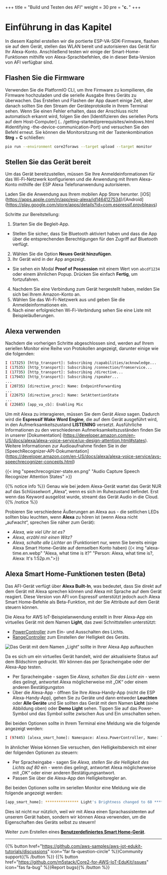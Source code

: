 +++
title = "Build und Testen des AFI"
weight = 30
pre = "<b>c. </b>"
+++

# Einführung in das Kapitel
In diesem Kapitel erstellen wir die portierte ESP-VA-SDK-Firmware, flashen sie auf dem Gerät, stellen das WLAN bereit und autorisieren das Gerät für Ihr Alexa-Konto. Anschließend testen wir einige der Smart-Home-Funktionen mithilfe von Alexa-Sprachbefehlen, die in dieser Beta-Version von AFI verfügbar sind.

## Flashen Sie die Firmware
Verwenden Sie die PlatformIO CLI, um Ihre Firmware zu kompilieren, die Firmware hochzuladen und die serielle Ausgabe Ihres Geräts zu überwachen. Das Erstellen und Flashen der App dauert einige Zeit, aber danach sollten Sie den Stream der Geräteprotokolle in Ihrem Terminal sehen. Wenn Sie einen Fehler erhalten, dass der Anschluss nicht automatisch erkannt wird, folgen Sie den [Identifizieren des seriellen Ports auf dem Host-Computer] (.. /getting-started/prerequisites/windows.html #identifying -the-device-communication-Port) und versuchen Sie den Befehl erneut. Sie können die Monitorsitzung mit der Tastenkombination **Strg** + **C** schließen:
   ```bash
   pio run --environment core2foraws --target upload --target monitor 
   ```

## Stellen Sie das Gerät bereit
Um das Gerät bereitzustellen, müssen Sie Ihre Anmeldeinformationen für das Wi-Fi-Netzwerk konfigurieren und die Anwendung mit Ihrem Alexa-Konto mithilfe der ESP Alexa Telefonanwendung autorisieren.

Laden Sie die Anwendung aus Ihrem mobilen App Store herunter.
[iOS] (https://apps.apple.com/in/app/esp-alexa/id1464127534)/[Android] (https://play.google.com/store/apps/details?id=com.espressif.provbleavs)

Schritte zur Bereitstellung:
1. Starten Sie die Begleit-App.
- Stellen Sie sicher, dass Sie Bluetooth aktiviert haben und dass die App über die entsprechenden Berechtigungen für den Zugriff auf Bluetooth verfügt.
2. Wählen Sie die Option **Neues Gerät hinzufügen**.
3. Ihr Gerät wird in der App angezeigt.
- Sie sehen ein Modal **Proof of Possession** mit einem Wert von `abcdf1234` oder einem ähnlichen Popup. Drücken Sie einfach **Fertig**, um fortzufahren.
4. Nachdem Sie eine Verbindung zum Gerät hergestellt haben, melden Sie sich bei Ihrem Amazon-Konto an.
5. Wählen Sie das Wi-Fi-Netzwerk aus und geben Sie die Anmeldeinformationen ein.
6. Nach einer erfolgreichen Wi-Fi-Verbindung sehen Sie eine Liste mit Beispieläußerungen.

## Alexa verwenden
Nachdem die vorherigen Schritte abgeschlossen sind, werden auf Ihrem seriellen Monitor eine Reihe von Protokollen angezeigt, darunter einige wie die folgenden:
```bash
I (17325) [http_transport]: Subscribing /capabilities/acknowledge...
I (17535) [http_transport]: Subscribing /connection/fromservice...
I (17735) [http_transport]: Subscribing /directive...
I (17945) [http_transport]: Subscribing /speaker...
...
I (20735) [directive_proc]: Name: EndpointForwarding
...
I (22675) [directive_proc]: Name: SetAttentionState
...
E (22685) [app_va_cb]: Enabling Mic
```

Um mit Alexa zu interagieren, müssen Sie dem Gerät *Alexa* sagen. Dadurch wird die **Espressif Wake Word Engine**, die auf dem Gerät ausgeführt wird, in den Aufmerksamkeitszustand **LISTENING** versetzt. Ausführliche Informationen zu den verschiedenen Aufmerksamkeitszuständen finden Sie in unserer [Dokumentation] (https://developer.amazon.com/en-US/docs/alexa/alexa-voice-service/ux-design-attention.html#states). Weitere Informationen zur Audioaufnahme finden Sie in der [SpeechRecognizer-API-Dokumentation] (https://developer.amazon.com/en-US/docs/alexa/alexa-voice-service/avs-speechrecognizer-concepts.html)

{{< img "speechrecognizer-state.en.png" "Audio Capture Speech Recognizer Attention States" >}}

{{% notice info %}}
Genau wie bei jedem Alexa-Gerät wartet das Gerät NUR auf das Schlüsselwort „Alexa“, wenn es sich im Ruhezustand befindet. Erst wenn das Keyword ausgelöst wurde, streamt das Gerät Audio in die Cloud.
{{% /notice %}}

Probieren Sie verschiedene Äußerungen an Alexa aus - die seitlichen LEDs sollten blau leuchten, wenn **Alexa** zu hören ist (wenn Alexa nicht „aufwacht“, sprechen Sie näher zum Gerät):
* _Alexa, wie viel Uhr ist es?_
* _Alexa, erzähl mir einen Witz?_
* _Alexa, schalte alle Lichter an_ (Funktioniert nur, wenn Sie bereits einige Alexa Smart Home-Geräte auf demselben Konto haben)
  {{< img "alexa-time.en.webp" "Alexa, what time is it?" "Person: Alexa, what time is?, Alexa: It's 1:52p.m.">}}

## Alexa Smart Home-Funktionen testen (Beta)
Das AFI-Gerät verfügt über **Alexa Built-In**, was bedeutet, dass Sie direkt auf dem Gerät mit Alexa sprechen können und Alexa mit Sprache auf dem Gerät reagiert. Diese Version von AFI von Espressif unterstützt jedoch auch Alexa Smart Home-Befehle als Beta-Funktion, mit der Sie Attribute auf dem Gerät steuern können.

Die Alexa for AWS IoT-Beispielanwendung erstellt in Ihrer Alexa-App ein virtuelles Gerät mit dem Namen **Light**, das zwei Schnittstellen unterstützt:

* [PowerController](https://developer.amazon.com/en-US/docs/alexa/alexa-voice-service/alexa-powercontroller.html) zum Ein- und Ausschalten des Lichts.
* [RangeController](https://developer.amazon.com/en-US/docs/alexa/alexa-voice-service/alexa-rangecontroller.html) zum Einstellen der Helligkeit des Geräts.

![Das Gerät mit dem Namen „Light“ sollte in Ihrer Alexa App auftauchen](afi/alexa_app-light_device.en.png?height=500px&classes=shadow)

Da es sich um ein virtuelles Gerät handelt, wird der aktualisierte Status auf dem Bildschirm gedruckt. Wir können das per Spracheingabe oder der Alexa-App testen.

* Per Spracheingabe - sagen Sie _Alexa, schalten Sie das Licht ein_ - wenn dies gelingt, antwortet Alexa möglicherweise mit „OK“ oder einem anderen Bestätigungston
* Über die Alexa-App - öffnen Sie Ihre Alexa-Handy-App (nicht die ESP Alexa-Handy-App), gehen Sie zu Geräte und dann entweder **Leuchten** oder **Alle Geräte** und Sie sollten das Gerät mit dem Namen **Licht** (siehe Abbildung oben) oder **Demo Light** sehen. Tippen Sie auf das Power-Symbol und das Symbol sollte zwischen Aus und Ein umschalten sehen.

Bei beiden Optionen sollte in Ihrem Terminal eine Meldung wie die folgende angezeigt werden:
```bash
I (97445) [alexa_smart_home]: Namespace: Alexa.PowerController, Name: TurnOn
```

In ähnlicher Weise können Sie versuchen, den Helligkeitsbereich mit einer der folgenden Optionen zu steuern:

* Per Spracheingabe - sagen Sie _Alexa, stellen Sie die Helligkeit des Lichts auf 80_ ein - wenn dies gelingt, antwortet Alexa möglicherweise mit „OK“ oder einer anderen Bestätigungsantwort.
* Passen Sie über die Alexa-App den Helligkeitsregler an.

Bei beiden Optionen sollte im seriellen Monitor eine Meldung wie die folgende angezeigt werden:
```bash
[app_smart_home]: *************** Light's Brightness changed to 60 ***************
```

Dies ist nicht nur nützlich, weil wir mit Alexa einen Sprachassistenten auf unserem Gerät haben, sondern wir können Alexa verwenden, um die Eigenschaften des Geräts selbst zu steuern!

Weiter zum Erstellen eines [**Benutzerdefiniertes Smart Home-Gerät**](/de/intro-to-alexa-for-iot/custom-smart-home-device.html).

---
{{% button href="https://github.com/aws-samples/aws-iot-edukit-tutorials/discussions" icon="far fa-question-circle" %}}Community support{{% /button %}} {{% button href="https://github.com/m5stack/Core2-for-AWS-IoT-EduKit/issues" icon="fas fa-bug" %}}Report bugs{{% /button %}}